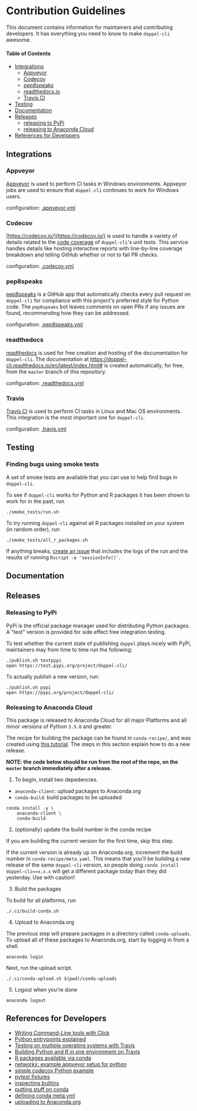 # Contribution Guidelines

This document contains information for maintainers and contributing developers. It has everything you need to know to make `doppel-cli` awesome.

#### Table of Contents

* [Integrations](#integrations)
    * [Appveyor](#appveyor)
    * [Codecov](#codecov)
    * [pep8speaks](#pepspeaks)
    * [readthedocs.io](#rtd)
    * [Travis CI](#travis)
* [Testing](#testing)
* [Documentation](#docs)
* [Releases](#releases)
    * [releasing to PyPi](#pypi)
    * [releasing to Anaconda Cloud](#conda)
* [References for Developers](#references)

## Integrations <a name="integrations"></a>

### Appveyor <a name="appveyor"></a>

[Appveyor](https://www.appveyor.com/) is used to perform CI tasks in Windows environments. Appveyor jobs are used to ensure that `doppel-cli` continues to work for Windows users.

configuration: [.appveyor.yml](https://github.com/jameslamb/doppel-cli/blob/master/.appveyor.yml)

### Codecov <a name="codecov"></a>

[https://codecov.io/](https://codecov.io/) is used to handle a variety of details related to the [code coverage](https://en.wikipedia.org/wiki/Code_coverage) of `doppel-cli`'s unit tests. This service handles details like hosting interactive reports with line-by-line coverage breakdown and telling GitHub whether or not to fail PR checks.

configuration: [.codecov.yml](https://github.com/jameslamb/doppel-cli/blob/master/.codecovs.yml)

### pep8speaks <a name="pepspeaks"></a>

[pep8speaks](https://github.com/OrkoHunter/pep8speaks) is a GitHub app that automatically checks every pull request on `doppel-cli` for compliance with this project's preferred style for Python code. The `pep8speaks` bot leaves comments on open PRs if any issues are found, recommending how they can be addressed.

configuration: [.pep8speaks.yml](https://github.com/jameslamb/doppel-cli/blob/master/.pep8speaks.yml)

### readthedocs <a name="rtd"></a>

[readthedocs](https://readthedocs.org/) is used for free creation and hosting of the documentation for `doppel-cli`. The documentation at https://doppel-cli.readthedocs.io/en/latest/index.html# is created automatically, for free, from the `master` branch of this repository.

configuration: [.readthedocs.yml](https://github.com/jameslamb/doppel-cli/blob/master/.readthedocs.yml)

### Travis <a name="travis"></a>

[Travis CI](https://travis-ci.org/) is used to perform CI tasks in Linux and Mac OS environments. This integration is the most important one for `doppel-cli`.

configuration: [.travis.yml](https://github.com/jameslamb/doppel-cli/blob/master/.travis.yml)

## Testing <a name="testing"></a>

### Finding bugs using smoke tests <a name="smokey"></a>

A set of smoke tests are available that you can use to help find bugs in `doppel-cli`.

To see if `doppel-cli` works for Python and R packages it has been shown to work for in the past, run

```
./smoke_tests/run.sh
```

To try running `doppel-cli` against all R packages installed on your system (in random order), run

```
./smoke_tests/all_r_packages.sh
```

If anything breaks, [create an issue](https://github.com/jameslamb/doppel-cli/issues) that includes the logs of the run and the results of running `Rscript -e 'sessionInfo()'`.

## Documentation <a name="docs"></a>

## Releases <a name="releases"></a>

### Releasing to PyPi <a name="pypi"></a>

PyPi is the official package manager used for distributing Python packages. A "test" version is provided for side effect free integration testing.

To test whether the current state of publishing `doppel` plays nicely with PyPi, maintainers may from time to time run the following:

```
./publish.sh testpypi
open https://test.pypi.org/project/doppel-cli/
```

To actually publish a new version, run:

```
./publish.sh pypi
open https://pypi.org/project/doppel-cli/
```

### Releasing to Anaconda Cloud <a name="conda"></a>

This package is released to Anaconda Cloud for all major Platforms and all minor versions of Python `3.5.0` and greater.

The recipe for building the package can be found in `conda-recipe/`, and was created using [this tutorial](https://conda.io/projects/conda-build/en/latest/user-guide/tutorials/build-pkgs-skeleton.html). The steps in this section explain how to do a new release.

**NOTE: the code below should be run from the root of the repo, on the `master` branch immediately after a release.**

1. To begin, install two depedencies.

* `anaconda-client`: upload packages to Anaconda.org
* `conda-build`: build packages to be uploaded

```
conda install -y \
    anaconda-client \
    conda-build
```

2. (optionally) update the build number in the conda recipe

If you are building the current version for the first time, skip this step.

If the current version is already up on Anaconda.org, increment the build number in `conda-recipe/meta.yaml`. This means that you'll be building a new release of the same `doppel-cli` version, so people doing `conda install doppel-cli==x.x.x` will get a different package today than they did yesterday. Use with caution!

3. Build the packages

To build for all platforms, run

```
./.ci/build-conda.sh
```

4. Upload to Anaconda.org

The previous step will prepare packages in a directory called `conda-uploads`. To upload all of these packages to Anaconda.org, start by logging in from a shell.

```shell
anaconda login
```

Next, run the upload script.

```shell
./.ci/conda-upload.sh $(pwd)/conda-uploads
```

5. Logout when you're done

```shell
anaconda logout
```

## References for Developers <a name="references"></a>

* [Writing Command-Line tools with Click](https://dbader.org/blog/python-commandline-tools-with-click)
* [Python entrypoints explained](https://amir.rachum.com/blog/2017/07/28/python-entry-points/)
* [Testing on multiple operating systems with Travis](https://docs.travis-ci.com/user/multi-os/)
* [Building Python and R in one environment on Travis](https://www.augustguang.com/travis-ci-for-python-and-r/)
* [R packages available via conda](https://docs.anaconda.com/anaconda/packages/r-language-pkg-docs/)
* [networkx: example appveyor setup for python](https://github.com/networkx/networkx/blob/master/.appveyor.yml)
* [simple codecov Python example](https://github.com/codecov/example-python/blob/master/.travis.yml)
* [pytest fixtures](https://docs.pytest.org/en/latest/fixture.html)
* [inspecting builtins](https://docs.python.org/3/library/inspect.html#introspecting-callables-with-the-signature-object)
* [putting stuff on conda](https://conda.io/projects/conda-build/en/latest/user-guide/tutorials/build-pkgs-skeleton.html)
* [defining conda meta.yml](https://docs.conda.io/projects/conda-build/en/latest/resources/define-metadata.html)
* [uploading to Anaconda.org](https://conda.io/projects/conda-build/en/latest/user-guide/tutorials/build-pkgs-skeleton.html#id7)
